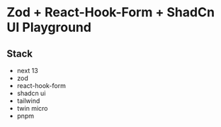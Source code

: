 # Zod + React-Hook-Form + ShadCn UI Playground

## Stack
- next 13
- zod
- react-hook-form
- shadcn ui
- tailwind
- twin micro
- pnpm